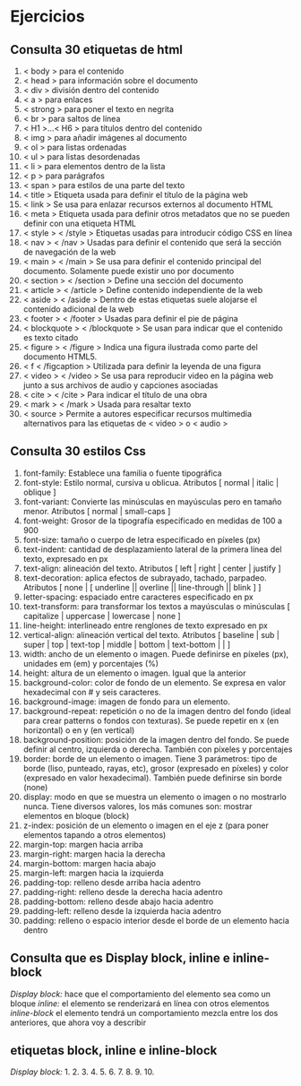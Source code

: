 # Ejercicios
## **Consulta 30 etiquetas de html**
1. < body > para el contenido
2. < head > para información sobre el documento
3. < div > división dentro del contenido
4. < a > para enlaces
5. < strong > para poner el texto en negrita
6. < br > para saltos de línea
7. < H1 >…< H6 > para títulos dentro del contenido
8. < img > para añadir imágenes al documento
9. < ol > para listas ordenadas
10. < ul > para listas desordenadas
11. < li > para elementos dentro de la lista
12. < p > para parágrafos
13. < span > para estilos de una parte del texto
14. < title > </title> Etiqueta usada para definir el título de la página web
15. < link > Se usa para enlazar recursos externos al documento HTML
16. < meta > Etiqueta usada para definir otros metadatos que no se pueden definir con una etiqueta HTML
17. < style > < /style > Etiquetas usadas para introducir código CSS en línea
18. < nav > < /nav > Usadas para definir el contenido que será la sección de navegación de la web
19. < main > < /main > Se usa para definir el contenido principal del documento. Solamente puede existir uno por documento
20. < section > < /section > Define una sección del documento
21. < article > < /article > Define contenido independiente de la web
22. < aside > < /aside > Dentro de estas etiquetas suele alojarse el contenido adicional de la web
23. < footer > < /footer > Usadas para definir el pie de página
24. < blockquote > < /blockquote > Se usan para indicar que el contenido es texto citado
25. < figure > < /figure > Indica una figura ilustrada como parte del documento HTML5.
26. < f<igcaption > < /figcaption > Utilizada para definir la leyenda de una figura
27. < video > < /video > Se usa para reproducir video en la página web junto a sus archivos de audio y capciones asociadas
28. < cite > < /cite > Para indicar el título de una obra
29. < mark > < /mark > Usada para resaltar texto
30. < source > Permite a autores especificar recursos multimedia alternativos para las etiquetas de < video > o < audio >

## **Consulta 30 estilos Css**
1. font-family: Establece una familia o fuente tipográfica
2. font-style: Estilo normal, cursiva u oblicua. Atributos [ normal | italic | oblique ]
3. font-variant: Convierte las minúsculas en mayúsculas pero en tamaño menor. Atributos [ normal | small-caps ]
4. font-weight: Grosor de la tipografía especificado en medidas de 100 a 900
5. font-size: tamaño o cuerpo de letra especificado en píxeles (px)
6. text-indent: cantidad de desplazamiento lateral de la primera línea del texto, expresado en px
7. text-align: alineación del texto. Atributos [ left | right | center | justify ]
8. text-decoration: aplica efectos de subrayado, tachado, parpadeo. Atributos [ none | [ underline || overline || line-through || blink ] ]
9. letter-spacing: espaciado entre caracteres especificado en px
10. text-transform: para transformar los textos a mayúsculas o minúsculas [ capitalize | uppercase | lowercase | none ]
11. line-height: interlineado entre renglones de texto expresado en px
12. vertical-align: alineación vertical del texto. Atributos [ baseline | sub | super | top | text-top | middle | bottom | text-bottom | <porcentaje> | <longitud> ]
13. width: ancho de un elemento o imagen. Puede definirse en píxeles (px), unidades em (em) y porcentajes (%)
14. height: altura de un elemento o imagen. Igual que la anterior
15. background-color: color de fondo de un elemento. Se expresa en valor hexadecimal con # y seis caracteres.
16. background-image: imagen de fondo para un elemento.
17. background-repeat: repetición o no de la imagen dentro del fondo (ideal para crear patterns o fondos con texturas). Se puede repetir en x (en horizontal) o en y (en vertical)
18. background-position: posición de la imagen dentro del fondo. Se puede definir al centro, izquierda o derecha. También con píxeles y porcentajes
19. border: borde de un elemento o imagen. Tiene 3 parámetros: tipo de borde (liso, punteado, rayas, etc), grosor (expresado en píxeles) y color (expresado en valor hexadecimal). También puede definirse sin borde (none)
20. display: modo en que se muestra un elemento o imagen o no mostrarlo nunca. Tiene diversos valores, los más comunes son: mostrar elementos en bloque (block)
21. z-index: posición de un elemento o imagen en el eje z (para poner elementos tapando a otros elementos)
22. margin-top: margen hacia arriba
23. margin-right: margen hacia la derecha
24. margin-bottom: margen hacia abajo
25. margin-left: margen hacia la izquierda
26. padding-top: relleno desde arriba hacia adentro
27. padding-right: relleno desde la derecha hacia adentro
28. padding-bottom: relleno desde abajo hacia adentro
29. padding-left: relleno desde la izquierda hacia adentro
30. padding: relleno o espacio interior desde el borde de un elemento hacia dentro

## **Consulta que es Display block, inline e inline-block**

*Display block:* hace que el comportamiento del elemento sea como un bloque
*inline:* el elemento se renderizará en línea con otros elementos
*inline-block* el elemento tendrá un comportamiento mezcla entre los dos anteriores, que ahora voy a describir

## **etiquetas block, inline e inline-block**

*Display block:*
1. 
2.
3.
4.
5.
6.
7.
8.
9.
10.



